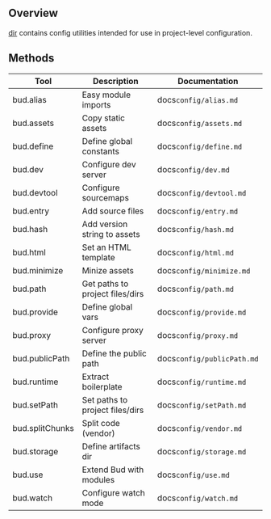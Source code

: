 ## Overview

[dir](bud-api) contains config utilities intended for use in project-level configuration.

## Methods

| Tool            | Description                     | Documentation                                                                  |
| --------------- | ------------------------------- | ------------------------------------------------------------------------------ |
| bud.alias       | Easy module imports             | docs`config/alias.md`      |
| bud.assets      | Copy static assets              | docs`config/assets.md`     |
| bud.define      | Define global constants         | docs`config/define.md`     |
| bud.dev         | Configure dev server            | docs`config/dev.md`        |
| bud.devtool     | Configure sourcemaps            | docs`config/devtool.md`    |
| bud.entry       | Add source files                | docs`config/entry.md`      |
| bud.hash        | Add version string to assets    | docs`config/hash.md`       |
| bud.html        | Set an HTML template            | docs`config/html.md`       |
| bud.minimize    | Minize assets                   | docs`config/minimize.md`   |
| bud.path        | Get paths to project files/dirs | docs`config/path.md`       |
| bud.provide     | Define global vars              | docs`config/provide.md`    |
| bud.proxy       | Configure proxy server          | docs`config/proxy.md`      |
| bud.publicPath  | Define the public path          | docs`config/publicPath.md` |
| bud.runtime     | Extract boilerplate             | docs`config/runtime.md`    |
| bud.setPath     | Set paths to project files/dirs | docs`config/setPath.md`    |
| bud.splitChunks | Split code (vendor)             | docs`config/vendor.md`     |
| bud.storage     | Define artifacts dir            | docs`config/storage.md`    |
| bud.use         | Extend Bud with modules         | docs`config/use.md`        |
| bud.watch       | Configure watch mode            | docs`config/watch.md`      |
